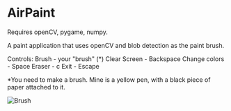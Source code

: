 # AirPaint
Requires openCV, pygame, numpy.

A paint application that uses openCV and blob detection as the paint brush.

Controls:
  Brush - your "brush" (*)
  Clear Screen - Backspace
  Change colors - Space
  Eraser - c
  Exit - Escape
  

*You need to make a brush. Mine is a yellow pen, with a black piece of paper attached to it.

![Brush](http://i.imgur.com/K6bKWJx.jpg "Brush")

